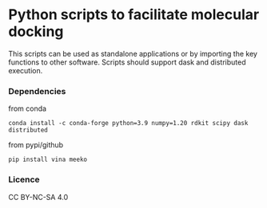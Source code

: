 # Python scripts to facilitate molecular docking

This scripts can be used as standalone applications or by importing the key functions to other software. Scripts should support dask and distributed execution.

### Dependencies

from conda
```
conda install -c conda-forge python=3.9 numpy=1.20 rdkit scipy dask distributed
```

from pypi/github
```
pip install vina meeko
```

### Licence
CC BY-NC-SA 4.0
